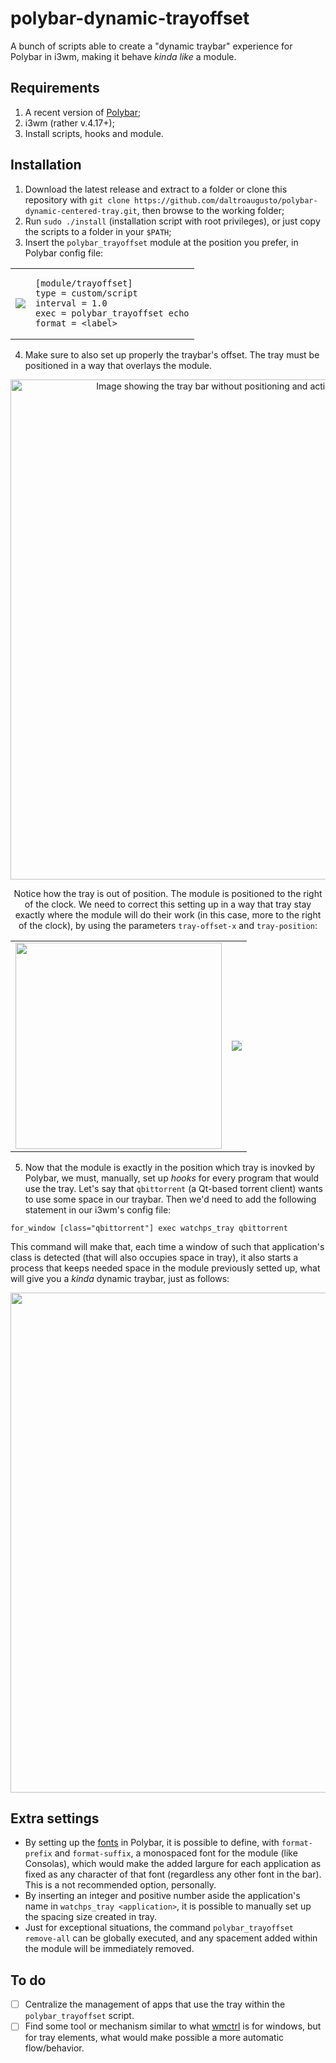 # polybar-dynamic-trayoffset
A bunch of scripts able to create a "dynamic traybar" experience for Polybar in i3wm, making it behave *kinda like* a module.

## Requirements
1. A recent version of [Polybar](https://github.com/polybar/polybar/);
2. i3wm (rather v.4.17+);
3. Install scripts, hooks and module.

## Installation
1. Download the latest release and extract to a folder or clone this repository with ```git clone https://github.com/daltroaugusto/polybar-dynamic-centered-tray.git```, then browse to the working folder;
2. Run ```sudo ./install``` (installation script with root privileges), or just copy the scripts to a folder in your ```$PATH```;
3. Insert the ```polybar_trayoffset``` module at the position you prefer, in Polybar config file:

<table align="center">
    <tbody>
        <tr>
            <td><img src="https://i.imgur.com/Jp2SVAv.png" /></td>
            <td>
                
    [module/trayoffset]
    type = custom/script
    interval = 1.0
    exec = polybar_trayoffset echo
    format = <label>
                
</td>
</tr>
</tbody>
</table>

4. Make sure to also set up properly the traybar's offset. The tray must be positioned in a way that overlays the module.

<div align="center">
<img width="800" src="https://i.imgur.com/qIO6jeI.png" alt="Image showing the tray bar without positioning and action from trayoffset module." />

Notice how the tray is out of position. The module is positioned to the right of the clock. We need to correct this setting up in a way that tray stay exactly where the module will do their work (in this case, more to the right of the clock), by using the parameters ```tray-offset-x``` and ```tray-position```:

<table>
<tbody>
<tr>
<td><img width="330" src="https://i.imgur.com/ZH14U9x.png" /></td>
<td><img src="https://i.imgur.com/TBzl2Dm.png" /></td>
</tr>
</tbody>
</table>
</div>

5. Now that the module is exactly in the position which tray is inovked by Polybar, we must, manually, set up *hooks* for every program that would use the tray. Let's say that ```qbittorrent``` (a Qt-based torrent client) wants to use some space in our traybar. Then we'd need to add the following statement in our i3wm's config file:

```
for_window [class="qbittorrent"] exec watchps_tray qbittorrent
```
This command will make that, each time a window of such that application's class is detected (that will also occupies space in tray), it also starts a process that keeps needed space in the module previously setted up, what will give you a *kinda* dynamic traybar, just as follows:

<div align="center">
<img src="https://i.imgur.com/GDnAOcw.png" width="800">
</div>

## Extra settings

* By setting up the <a href="https://github.com/polybar/polybar/wiki/Fonts">fonts</a> in Polybar, it is possible to define, with ```format-prefix``` and ```format-suffix```, a monospaced font for the module (like Consolas), which would make the added largure for each application as fixed as any character of that font (regardless any other font in the bar). This is a not recommended option, personally.
* By inserting an integer and positive number aside the application's name in ```watchps_tray <application>```, it is possible to manually set up the spacing size created in tray.
* Just for exceptional situations, the command ```polybar_trayoffset remove-all``` can be globally executed, and any spacement added within the module will be immediately removed.

## To do
- [ ] Centralize the management of apps that use the tray within the ```polybar_trayoffset``` script.
- [ ] Find some tool or mechanism similar to what <a href="https://sites.google.com/site/tstyblo/wmctrl/">wmctrl</a> is for windows, but for tray elements, what would make possible a more automatic flow/behavior.
